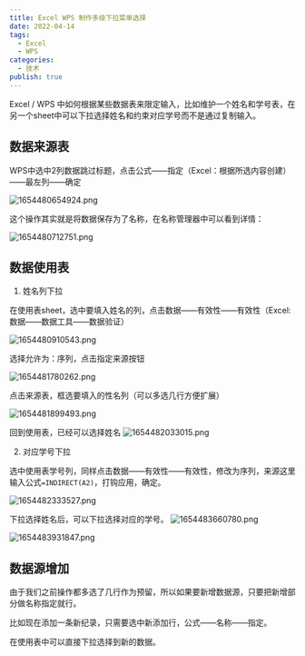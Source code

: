 ```yaml
---
title: Excel WPS 制作多级下拉菜单选择
date: 2022-04-14
tags:
  - Excel
  - WPS
categories:
  - 技术
publish: true
---
```


Excel / WPS 中如何根据某些数据表来限定输入，比如维护一个姓名和学号表，在另一个sheet中可以下拉选择姓名和约束对应学号而不是通过复制输入。

<!-- more -->


## 数据来源表

WPS中选中2列数据跳过标题，点击公式——指定（Excel：根据所选内容创建）——最左列——确定


![1654480654924.png](./img/1654480654924.png)

这个操作其实就是将数据保存为了名称，在名称管理器中可以看到详情：


![1654480712751.png](./img/1654480712751.png)


## 数据使用表

1. 姓名列下拉

在使用表sheet，选中要填入姓名的列，点击数据——有效性——有效性（Excel:数据——数据工具——数据验证）

![1654480910543.png](./img/1654480910543.png)

选择允许为：序列，点击指定来源按钮



![1654481780262.png](./img/1654481780262.png)



点击来源表，框选要填入的性名列（可以多选几行方便扩展）

![1654481899493.png](./img/1654481899493.png)


回到使用表，已经可以选择姓名
![1654482033015.png](./img/1654482033015.png)

2. 对应学号下拉

选中使用表学号列，同样点击数据——有效性——有效性，修改为序列，来源这里输入公式`=INDIRECT(A2)`，打钩应用，确定。   

![1654482333527.png](./img/1654482333527.png)

下拉选择姓名后，可以下拉选择对应的学号。
![1654483660780.png](./img/1654483660780.png)

![1654483931847.png](./img/1654483931847.png)


## 数据源增加

由于我们之前操作都多选了几行作为预留，所以如果要新增数据源，只要把新增部分做名称指定就行。

比如现在添加一条新纪录，只需要选中新添加行，公式——名称——指定。


在使用表中可以直接下拉选择到新的数据。